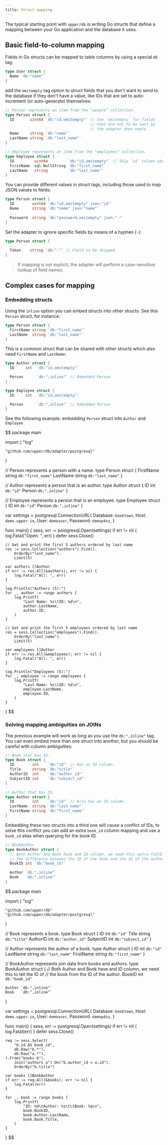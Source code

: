 ```yaml
---
title: Struct mapping
---
```


The typical starting point with `upper/db` is writing Go structs that define a
mapping between your Go application and the database it uses.

## Basic field-to-column mapping

Fields in Go structs can be mapped to table columns by using a special `db`
tag:

```go
type User struct {
  Name `db:"name"`
}
```

add the `omitempty` tag option to struct fields that you don't want to send to
the database if they don't have a value, like IDs that are set to
auto-increment (or auto-generate) themselves:

```go
// Person represents an item from the "people" collection.
type Person struct {
  ID       uint64 `db:"id,omitempty"` // Use `omitempty` for fields
                                      // that are not to be sent by
                                      // the adapter when empty.
  Name     string `db:"name"`
  LastName string `db:"last_name"`
}

// Employee represents an item from the "employees" collection.
type Employee struct {
  ID         uint64         `db:"id,omitempty"` // Skip `id` column when zero.
  FirstName  sql.NullString `db:"first_name"`
  LastName   string         `db:"last_name"`
}
```

You can provide different values in struct tags, including those used to map
JSON values to fields:

```go
type Person struct {
  ID        uint64 `db:"id,omitempty" json:"id"`
  Name      string `db:"name" json:"name"`
  ...
  Password  string `db:"password,omitempty" json:"-"`
}
```

Set the adapter to ignore specific fields by means of a hyphen (`-`):

```go
type Person struct {
  ...
  Token    string `db:"-"` // Field to be skipped
}
```

> If mapping is not explicit, the adapter will perform a case-sensitive lookup
> of field names.

## Complex cases for mapping

### Embedding structs

Using the `inline` option you can embed structs into other structs. See this
`Person` struct, for instance:

```go
type Person struct {
  FirstName string `db:"first_name"`
  LastName  string `db:"last_name"`
}
```

This is a common struct that can be shared with other structs which also need
`FirstName` and `LastName`:

```go
type Author struct {
  ID     int  `db:"id,omitempty"`

  Person      `db:",inline"` // Embedded Person
}

type Employee struct {
  ID     int  `db:"id,omitempty"`

  Person      `db:",inline"` // Embedded Person
}
```

See the following example: embedding `Person` struct into `Author` and `Employee`

$$
package main

import (
	"log"

	"github.com/upper/db/adapter/postgresql"
)

// Person represents a person with a name.
type Person struct {
	FirstName string `db:"first_name"`
	LastName  string `db:"last_name"`
}

// Author represents a person that is an author.
type Author struct {
	ID     int `db:"id"`
	Person `db:",inline"`
}

// Employee represents a person that is an employee.
type Employee struct {
	ID     int `db:"id"`
	Person `db:",inline"`
}

var settings = postgresql.ConnectionURL{
	Database: `booktown`,
	Host:     `demo.upper.io`,
	User:     `demouser`,
	Password: `demop4ss`,
}

func main() {
	sess, err := postgresql.Open(settings)
	if err != nil {
		log.Fatal("Open: ", err)
	}
	defer sess.Close()

	// Get and print the first 5 authors ordered by last name
	res := sess.Collection("authors").Find().
		OrderBy("last_name").
		Limit(5)

	var authors []Author
	if err := res.All(&authors); err != nil {
		log.Fatal("All: ", err)
	}

	log.Println("Authors (5):")
	for _, author := range authors {
		log.Printf(
			"Last Name: %s\tID: %d\n",
			author.LastName,
			author.ID,
		)
	}

	// Get and print the first 5 employees ordered by last name
	res = sess.Collection("employees").Find().
		OrderBy("last_name").
		Limit(5)

	var employees []Author
	if err := res.All(&employees); err != nil {
		log.Fatal("All: ", err)
	}

	log.Println("Employees (5):")
	for _, employee := range employees {
		log.Printf(
			"Last Name: %s\tID: %d\n",
			employee.LastName,
			employee.ID,
		)
	}
}
$$

### Solving mapping ambiguities on JOINs

The previous example will work as long as you use the `db:",inline"` tag. You
can even embed more than one struct into another, but you should be careful
with column ambiguities:

```go
// Book that has ID.
type Book struct {
  ID        int    `db:"id"` // Has an ID column.
  Title     string `db:"title"`
  AuthorID  int    `db:"author_id"`
  SubjectID int    `db:"subject_id"`
}

// Author that has ID.
type Author struct {
  ID        int    `db:"id"` // Also has an ID column.
  LastName  string `db:"last_name"`
  FirstName string `db:"first_name"`
}
```

Embedding these two structs into a third one will cause a conflict of IDs, to
solve this conflict you can add an extra `book_id` column mapping and use a
`book_id` alias when querying for the book ID.

```go
// BookAuthor
type BookAuthor struct {
  // Both Author and Book have and ID column, we need this extra field to tell
  // the difference between the ID of the book and the ID of the author.
  BookID int `db:"book_id"`

  Author `db:",inline"`
  Book   `db:",inline"`
}
```

$$
package main

import (
	"log"

	"github.com/upper/db"
	"github.com/upper/db/adapter/postgresql"
)

// Book represents a book.
type Book struct {
	ID        int    `db:"id"`
	Title     string `db:"title"`
	AuthorID  int    `db:"author_id"`
	SubjectID int    `db:"subject_id"`
}

// Author represents the author of a book.
type Author struct {
	ID        int    `db:"id"`
	LastName  string `db:"last_name"`
	FirstName string `db:"first_name"`
}

// BookAuthor represents join data from books and authors.
type BookAuthor struct {
	// Both Author and Book have and ID column, we need this to tell the ID of
	// the book from the ID of the author.
	BookID int `db:"book_id"`

	Author `db:",inline"`
	Book   `db:",inline"`
}

var settings = postgresql.ConnectionURL{
	Database: `booktown`,
	Host:     `demo.upper.io`,
	User:     `demouser`,
	Password: `demop4ss`,
}

func main() {
	sess, err := postgresql.Open(settings)
	if err != nil {
		log.Fatal(err)
	}
	defer sess.Close()

	req := sess.Select(
		"b.id AS book_id",
		db.Raw("b.*"),
		db.Raw("a.*"),
	).From("books b").
		Join("authors a").On("b.author_id = a.id").
		OrderBy("b.title")

	var books []BookAuthor
	if err := req.All(&books); err != nil {
		log.Fatal(err)
	}

	for _, book := range books {
		log.Printf(
			"ID: %d\tAuthor: %s\t\tBook: %q\n",
			book.BookID,
			book.Author.LastName,
			book.Book.Title,
		)
	}
}
$$
